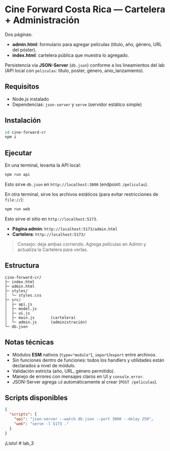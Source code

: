 # Cine Forward Costa Rica — Cartelera + Administración

Dos páginas: 
- **admin.html**: formulario para agregar películas (título, año, género, URL del póster).
- **index.html**: cartelera pública que muestra lo agregado.

Persistencia vía **JSON-Server** (`db.json`) conforme a los lineamientos del lab (API local con `peliculas`: título, poster, género, anio_lanzamiento).

## Requisitos
- Node.js instalado
- Dependencias: `json-server` y `serve` (servidor estático simple)

## Instalación
```bash
cd cine-forward-cr
npm i
```

## Ejecutar
En una terminal, levanta la API local:
```bash
npm run api
```
Esto sirve `db.json` en `http://localhost:3000` (endpoint: `/peliculas`).

En otra terminal, sirve los archivos estáticos (para evitar restricciones de `file://`):
```bash
npm run web
```
Esto sirve el sitio en `http://localhost:5173`.

- **Página admin**: `http://localhost:5173/admin.html`
- **Cartelera**: `http://localhost:5173/`

> Consejo: deja ambas corriendo. Agrega películas en Admin y actualiza la Cartelera para verlas.

## Estructura
```
cine-forward-cr/
├─ index.html
├─ admin.html
├─ styles/
│  └─ styles.css
├─ src/
│  ├─ api.js
│  ├─ model.js
│  ├─ ui.js
│  ├─ main.js       (cartelera)
│  └─ admin.js      (administración)
└─ db.json
```

## Notas técnicas
- Módulos **ESM** nativos (`type="module"`), `import`/`export` entre archivos.
- Sin funciones dentro de funciones: todos los handlers y utilidades están declarados a nivel de módulo.
- Validación estricta (año, URL, género permitido).
- Manejo de errores con mensajes claros en UI y `console.error`.
- JSON-Server agrega `id` automáticamente al crear (`POST /peliculas`).

## Scripts disponibles
```json
{
  "scripts": {
    "api": "json-server --watch db.json --port 3000 --delay 250",
    "web": "serve -l 5173 ."
  }
}
```

¡Listo!
#   l a b _ 3  
 